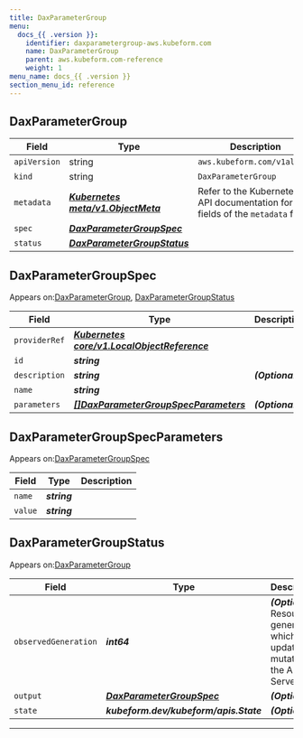 ```yaml
---
title: DaxParameterGroup
menu:
  docs_{{ .version }}:
    identifier: daxparametergroup-aws.kubeform.com
    name: DaxParameterGroup
    parent: aws.kubeform.com-reference
    weight: 1
menu_name: docs_{{ .version }}
section_menu_id: reference
---
```


## DaxParameterGroup
| Field | Type | Description |
| ------ | ----- | ----------- |
| `apiVersion` | string | `aws.kubeform.com/v1alpha1` |
|    `kind` | string | `DaxParameterGroup` |
| `metadata` | ***[Kubernetes meta/v1.ObjectMeta](https://kubernetes.io/docs/reference/generated/kubernetes-api/v1.13/#objectmeta-v1-meta)***|Refer to the Kubernetes API documentation for the fields of the `metadata` field.|
| `spec` | ***[DaxParameterGroupSpec](#DaxParameterGroupSpec)***||
| `status` | ***[DaxParameterGroupStatus](#DaxParameterGroupStatus)***||
## DaxParameterGroupSpec

Appears on:[DaxParameterGroup](#DaxParameterGroup), [DaxParameterGroupStatus](#DaxParameterGroupStatus)

| Field | Type | Description |
| ------ | ----- | ----------- |
| `providerRef` | ***[Kubernetes core/v1.LocalObjectReference](https://kubernetes.io/docs/reference/generated/kubernetes-api/v1.13/#localobjectreference-v1-core)***||
| `id` | ***string***||
| `description` | ***string***| ***(Optional)*** |
| `name` | ***string***||
| `parameters` | ***[[]DaxParameterGroupSpecParameters](#DaxParameterGroupSpecParameters)***| ***(Optional)*** |
## DaxParameterGroupSpecParameters

Appears on:[DaxParameterGroupSpec](#DaxParameterGroupSpec)

| Field | Type | Description |
| ------ | ----- | ----------- |
| `name` | ***string***||
| `value` | ***string***||
## DaxParameterGroupStatus

Appears on:[DaxParameterGroup](#DaxParameterGroup)

| Field | Type | Description |
| ------ | ----- | ----------- |
| `observedGeneration` | ***int64***| ***(Optional)*** Resource generation, which is updated on mutation by the API Server.|
| `output` | ***[DaxParameterGroupSpec](#DaxParameterGroupSpec)***| ***(Optional)*** |
| `state` | ***kubeform.dev/kubeform/apis.State***| ***(Optional)*** |
---
